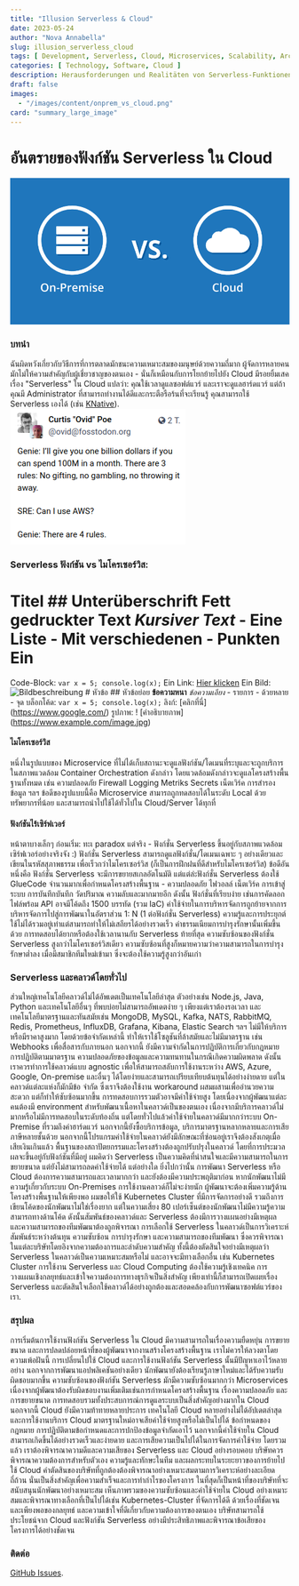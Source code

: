 ```yaml
---
title: "Illusion Serverless & Cloud"
date: 2023-05-24
author: "Nova Annabella"
slug: illusion_serverless_cloud
tags: [ Development, Serverless, Cloud, Microservices, Scalability, Architecture, Infrastructure ]
categories: [ Technology, Software, Cloud ]
description: Herausforderungen und Realitäten von Serverless-Funktionen in der Cloud. Wertvolle Einblicke für Unternehmen, die eine Migration zur Cloud in Erwägung ziehen.
draft: false
images:
  - "/images/content/onprem_vs_cloud.png"
card: "summary_large_image"
---
```




# อันตรายของฟังก์ชัน Serverless ใน Cloud

![aws_costs_twitter_1](/images/content/onprem_vs_cloud.png)

### บทนำ

ฉันผิดหวังเกี่ยวกับวิธีการที่การตลาดมักชนะความเหมาะสมของมนุษย์ด้วยความถี่มาก
ผู้จัดการหลายคนมักไม่ให้ความสำคัญกับผู้เชี่ยวชาญของตนเอง - นั่นก็เหมือนกับการโยกย้ายไปยัง Cloud มีรอยยิ้มเสคเรื่อง
"Serverless" ใน Cloud แปลว่า: คุณใช้เวลาดูแลซอฟต์แวร์ และเราจะดูแลฮาร์ดแวร์ แต่ถ้าคุณมี Administrator
ที่สามารถทำงานได้ดีและกระตือรือร้นที่จะเรียนรู้ คุณสามารถใช้ Serverless เองได้ (เช่น [KNative](https://knative.dev)).
![aws_costs_twitter_1](/images/content/aws_costs_twitter_1.png)

### Serverless ฟังก์ชัน vs ไมโครเซอร์วิส:

# Titel ## Unterüberschrift **Fett gedruckter Text** *Kursiver Text* - Eine Liste - Mit verschiedenen - Punkten Ein
Code-Block: ``` var x = 5; console.log(x); ``` Ein Link: [Hier klicken](https://www.google.com/) Ein Bild:
![Bildbeschreibung](https://www.example.com/image.jpg)  # หัวข้อ ## หัวข้อย่อย **ข้อความหนา** *ข้อความเอียง* -
รายการ - ด้วยหลาย - จุด บล็อกโค้ด: ``` var x = 5; console.log(x); ``` ลิงก์: [คลิกที่นี่] (https://www.google.com/)
รูปภาพ: ! [คำอธิบายภาพ] (https://www.example.com/image.jpg)

#### ไมโครเซอร์วิส

หนึ่งในรูปแบบของ Microservice ที่ไม่ได้เก็บสถานะจะดูแลฟังก์ชัน/โดเมนที่ระบุและจะถูกบริการในสภาพแวดล้อม Container
Orchestration ดังกล่าว โดยแวดล้อมดังกล่าวจะดูแลโครงสร้างพื้นฐานทั้งหมด เช่น ความปลอดภัย Firewall Logging Metriks Secrets
เน็ตเวิร์ค การสำรองข้อมูล ฯลฯ ข้อดีของรูปแบบนี้คือ Microservice สามารถถูกทดสอบได้ในระดับ Local ด้วยทรัพยากรที่น้อย
และสามารถนำไปใช้ได้ทั่วไปใน Cloud/Server ได้ทุกที่

#### ฟังก์ชันไร้เซิร์ฟเวอร์

หน้าตาบางเล็กๆ ก่อนเริ่ม: ทะเ paradox แต่จริง - ฟังก์ชั่น Serverless ขึ้นอยู่กับสภาพแวดล้อมเซิร์ฟเวอร์อย่างจริงจัง :)
ฟังก์ชั่น Serverless สามารถดูแลฟังก์ชั่น/โดเมนเฉพาะ ๆ อย่างเดียวและเขียนในรหัสสุภาพธรรม เพื่อเร็วกว่าไมโครเซอร์วิส
(ก็เป็นการฝึกฝนที่ดีสำหรับไมโครเซอร์วิส) ข้อดีอันหนึ่งคือ ฟังก์ชั่น Serverless จะมีการขยายสเกลอัตโนมัติ
แต่แต่ล่ะฟังก์ชั่น Serverless ต้องใช้ GlueCode จำนวนมากเพื่อกำหนดโครงสร้างพื้นฐาน - ความปลอดภัย ไฟวอลล์ เน็ตเวิร์ค
การเข้าสู่ระบบ การบันทึกบันทึก วัดปริมาณ ความลับและมากมายอีก ดังนั้น ฟังก์ชั่นที่เรียบง่าย เช่นการคัดลอกไฟล์พร้อม API
อาจมีโค้ดถึง 1500 บรรทัด (รวม IaC) ค่าใช้จ่ายในการบริหารจัดการถูกย้ายจากการบริหารจัดการไปสู่การพัฒนาในอัตราส่วน 1: N (1
ต่อฟังก์ชั่น Serverless) ความรู้และการประยุกต์ใช้ไม่ได้รวมอยู่เท่าแต่สามารถทำให้ไม่เสถียรได้อย่างรวดเร็ว
ค่าธรรมเนียมการบำรุงรักษานั้นเพิ่มขึ้นด้วย การทดสอบได้ยากหรือต้องใช้เวลานานกับ Serverless ท้ายที่สุด
ความซับซ้อนของฟังก์ชั่น Serverless สูงกว่าไมโครเซอร์วิสเดียว
ความซับซ้อนที่สูงก็หมายความว่าความสามารถในการบำรุงรักษาต่ำลง เมื่อมีสมาชิกทีมใหม่เข้ามา
ซึ่งจะต้องใช้ความรู้สูงกว่าอันเก่า

### Serverless และคลาวด์โดยทั่วไป

ส่วนใหญ่เทคโนโลยีคลาวด์ไม่ได้อัพเดตเป็นเทคโนโลยีล่าสุด ตัวอย่างเช่น Node.js, Java, Python และเทคโนโลยีอื่นๆ
ที่พบบ่อยไม่สามารถอัพเดตง่าย ๆ เพียงแต่เราต้องรอเวลา และเทคโนโลยีมาตรฐานและทันสมัยเช่น MongoDB, MySQL, Kafka, NATS,
RabbitMQ, Redis, Prometheus, InfluxDB, Grafana, Kibana, Elastic Search ฯลฯ ไม่มีให้บริการหรือมีราคาสูงมาก
โดยด้วยข้อจำกัดเหล่านี้ ทำให้เราใช้โซลูชันที่ล้าสมัยและไม่มีมาตรฐาน เช่น Webhooks เพื่อสื่อสารกับภายนอก นอกจากนี้
ยังมีความจำกัดในการปฏิบัติการเกี่ยวกับกฎหมาย การปฏิบัติตามมาตรฐาน ความปลอดภัยของข้อมูลและความทนทานในกรณีเกิดความผิดพลาด
ดังนั้น เราควรทำการใช้คลาวด์แบบ agnostic เพื่อให้สามารถสลับการใช้งานระหว่าง AWS, Azure, Google, On-premise และอื่นๆ
ได้โดยง่ายและสามารถเปรียบเทียบต้นทุนได้อย่างง่ายดาย แต่ในคลาวด์แต่ละแห่งก็มักมีข้อ จำกัด ซึ่งเราจึงต้องใช้งาน
workaround ผสมผสานเพื่ออำนวยความสะดวก แต่ก็ทำให้ซับซ้อนมากขึ้น การทดสอบการรวมตัวอาจมีค่าใช้จ่ายสูง
โดยเนื่องจากผู้พัฒนาแต่ละคนต้องมี environment สำหรับพัฒนาเนื้อหาในคลาวด์เป็นของตนเอง
เนื่องจากมีบริการคลาวด์ไม่มากหรือไม่มีการทดสอบในระดับท้องถิ่น แต่โดยทั่วไปแล้วค่าใช้จ่ายในคลาวด์มีมากกว่าระบบ On-
Premise ที่รวมถึงค่าฮาร์ดแวร์ นอกจากนี้ยังซื้อบริการข้อมูล, บริการมาตรฐานหลากหลายและการเสียภาษีหลายชั้นด้วย
นอกจากนี้โปรแกรมค่าใช้จ่ายในคลาวด์ยังมีลักษณะที่ซ่อนอยู่เราจึงต้องสังเกตุเมื่อเสียเงินเกินแล้ว
พื้นฐานของสถาปัตยกรรมและโครงสร้างต้องถูกปรับปรุงในคลาวด์ โดยที่การประมวลผลจะขึ้นอยู่กับฟังก์ชันที่มีอยู่ ผมคิดว่า
Serverless เป็นความคิดที่น่าสนใจและมีความสามารถในการขยายขนาด แต่ยังไม่สามารถลดค่าใช้จ่ายได้ แต่อย่างใด ยิ่งไปกว่านั้น
การพัฒนา Serverless หรือ Cloud ต้องการความสามารถและเวลามากกว่า และยังต้องมีความประพฤติมาก่อน
หากนักพัฒนาไม่มีความรู้เกี่ยวกับระบบ On-Premises การใช้งานคลาวด์ก็ไม่จะง่ายนัก
ผู้พัฒนาจะต้องเพิ่มความรู้ด้านโครงสร้างพื้นฐานให้เพียงพอ ผมขอให้ใช้ Kubernetes Cluster ที่มีการจัดการอย่างดี
รวมถึงการเขียนโค้ดของนักพัฒนาไม่ใช่เรื่องยาก แต่ในความเสี่ยง 80 เปอร์เซ็นต์ของนักพัฒนาไม่มีความรู้ความสามารถทางด้านโค้ด
ดังนั้นสัมพันธ์ของคลาวด์และ Serverless ต้องมีการวางแผนอย่างมีเหตุผล และความสามารถของทีมพัฒนาต้องถูกพิจารณา การเลือกใช้
Serverless ในคลาวด์เป็นการวิเคราะห์สัมพันธ์ระหว่างต้นทุน ความซับซ้อน การบำรุงรักษา และความสามารถของทีมพัฒนา
ซึ่งควรพิจารณาในแต่ละบริษัทโดยอิงจากความต้องการและลำดับความสำคัญ ทั้งนี้ต้องตัดสินใจอย่างมีเหตุผลว่า Serverless
ในคลาวด์เป็นความเหมาะสมหรือไม่ และอาจจะมีทางเลือกอื่น เช่น Kubernetes Cluster  การใช้งาน Serverless และ Cloud
Computing ต้องใช้ความรู้เชิงเทคนิค การวางแผนเชิงกลยุทธ์และเข้าใจความต้องการทางธุรกิจเป็นสิ่งสำคัญ
เพียงเท่านี้ก็สามารถเปิดเผยเรื่อง Serverless
และตัดสินใจเลือกใช้คลาวด์ได้อย่างถูกต้องและสอดคล้องกับการพัฒนาซอฟต์แวร์ของเรา.

### สรุปผล

การเริ่มต้นการใช้งานฟังก์ชัน Serverless ใน Cloud มีความสามารถในเรื่องความยืดหยุ่น การขยายขนาด
และการปลดปล่อยหน้าที่ของผู้พัฒนาจากงานสร้างโครงสร้างพื้นฐาน เราไม่ควรให้ลวงตาโดยความเพ้อฝันนี้ การเปลี่ยนไปใช้ Cloud
และการใช้งานฟังก์ชัน Serverless นั้นมีปัญหาเอาไว้หลายอย่าง นอกจากการพัฒนาแอปพลิเคชันอย่างเดียว
นักพัฒนายังต้องเรียนรู้ภาษาใหม่และได้รับความรับผิดชอบมากขึ้น ความซับซ้อนของฟังก์ชัน Serverless มักมีความซับซ้อนมากกว่า
Microservices เนื่องจากผู้พัฒนาต้องรับผิดชอบงานเพิ่มเติมเช่นการกำหนดโครงสร้างพื้นฐาน เรื่องความปลอดภัย และการขยายขนาด
การทดสอบรวมทั้งประสบการณ์การดูแลระบบเป็นสิ่งสำคัญอย่างมากใน Cloud นอกจากนี้ Cloud ยังมีความท้าทายหลายประการ เทคโนโลยี
Cloud หลายอย่างไม่ได้อัปเดตล่าสุด และการใช้งานบริการ Cloud มาตรฐานใหม่อาจเสียค่าใช้จ่ายสูงหรือไม่เป็นไปได้
ข้อกำหนดของกฎหมาย การปฏิบัติตามข้อกำหนดและการปกป้องข้อมูลจำกัดเอาไว้ นอกจากนี้ค่าใช้จ่ายใน Cloud
สามารถเกิดขึ้นได้อย่างรวดเร็วและง่ายดาย และการเสียความเป็นไปได้ในการจัดการค่าใช้จ่าย โดยรวมแล้ว
เราต้องพิจารณาความดีและความเสียของ Serverless และ Cloud อย่างรอบคอบ บริษัทควรพิจารณาความต้องการสำหรับตัวเอง
ความรู้และทักษะในทีม และผลกระทบในระยะยาวของการย้ายไปใช้ Cloud
คำตัดสินของบริษัทที่ถูกต้องต้องพิจารณาอย่างเหมาะสมตามการวิเคราะห์อย่างละเอียดถี่ถ้วน
นั่นเป็นสิ่งสำคัญเพื่อความสำเร็จและการทำกำไรของโครงการ ในที่สุดก็เป็นหน้าที่ของบริษัทที่จะสนับสนุนนักพัฒนาอย่างเหมาะสม
เห็นภาพรวมของความซับซ้อนและค่าใช้จ่ายใน Cloud อย่างเหมาะสมและพิจารณาทางเลือกที่เป็นไปได้เช่น Kubernetes-Cluster
ที่จัดการได้ดี ด้วยเรื่องที่ชัดเจนและเพียงพอของกลยุทธ์ และความเข้าใจที่ดีเกี่ยวกับความต้องการของตนเอง
บริษัทสามารถใช้ประโยชน์จาก Cloud และฟังก์ชัน Serverless อย่างมีประสิทธิภาพและพิจารณาข้อเสียของโครงการได้อย่างชัดเจน

### ติดต่อ

[GitHub Issues](https://github.com/NovaAnnabella/the_unspoken/issues/new/choose).

